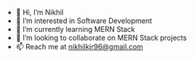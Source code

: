 - 👋 Hi, I’m Nikhil
- 👀 I’m interested in Software Development
- 🌱 I’m currently learning MERN Stack
- 💞️ I’m looking to collaborate on MERN Stack projects
- 📫 Reach me at nikhilkjr96@gmail.com

<!---
nikhilkaimal/nikhilkaimal is a ✨ special ✨ repository because its `README.md` (this file) appears on your GitHub profile.
You can click the Preview link to take a look at your changes.
--->

